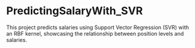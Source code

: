 # PredictingSalaryWith_SVR
This project predicts salaries using Support Vector Regression (SVR) with an RBF kernel, showcasing the relationship between position levels and salaries.
